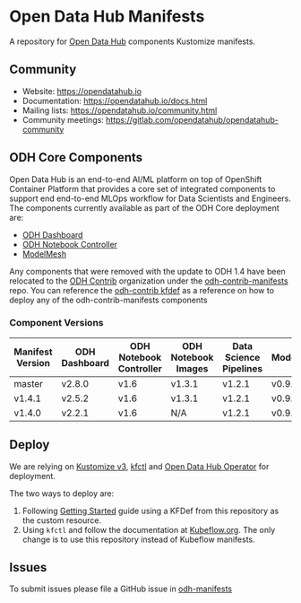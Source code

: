 # Open Data Hub Manifests
A repository for [Open Data Hub](https://opendatahub.io) components Kustomize manifests.

## Community

* Website: https://opendatahub.io
* Documentation: https://opendatahub.io/docs.html
* Mailing lists: https://opendatahub.io/community.html
* Community meetings: https://gitlab.com/opendatahub/opendatahub-community

## ODH Core Components

Open Data Hub is an end-to-end AI/ML platform on top of OpenShift Container Platform that provides a core set of integrated components to support end end-to-end MLOps workflow for Data Scientists and Engineers. The components currently available as part of the ODH Core deployment are:

* [ODH Dashboard](odh-dashboard/README.md)
* [ODH Notebook Controller](odh-notebook-controller/README.md)
* [ModelMesh](model-mesh/README.md)


Any components that were removed with the update to ODH 1.4 have been relocated to the [ODH Contrib](https://github.com/opendatahub-io-contrib) organization under the [odh-contrib-manifests](https://github.com/opendatahub-io-contrib/odh-contrib-manifests) repo.  You can reference the [odh-contrib kfdef](kfdef/odh-contrib.yaml) as a reference on how to deploy any of the odh-contrib-manifests components

### Component Versions

| Manifest Version | ODH Dashboard | ODH Notebook Controller | ODH Notebook Images | Data Science Pipelines | ModelMesh |
| ---------------- | ------------- | ----------------------- | ------------------- |----------------------- | --------- |
| master | v2.8.0 | v1.6 | v1.3.1 | v1.2.1 | v0.9.0 |
| v1.4.1 | v2.5.2 | v1.6 | v1.3.1 | v1.2.1 | v0.9.0 |
| v1.4.0 | v2.2.1 | v1.6 | N/A | v1.2.1 | v0.9.0 |

## Deploy

We are relying on [Kustomize v3](https://github.com/kubernetes-sigs/kustomize), [kfctl](https://github.com/kubeflow/kfctl) and [Open Data Hub Operator](https://github.com/opendatahub-io/opendatahub-operator/blob/master/operator.md) for deployment.

The two ways to deploy are:

1. Following [Getting Started](http://opendatahub.io/docs/getting-started/quick-installation.html) guide using a KFDef from this repository as the custom resource.
1. Using `kfctl` and follow the documentation at [Kubeflow.org](https://www.kubeflow.org/docs/openshift/). The only change is to use this repository instead of Kubeflow manifests.

## Issues
To submit issues please file a GitHub issue in [odh-manifests](https://github.com/opendatahub-io/odh-manifests/issues)
